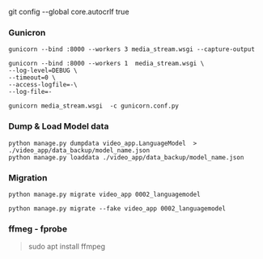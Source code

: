 git config --global core.autocrlf true


### Gunicron
```
gunicorn --bind :8000 --workers 3 media_stream.wsgi --capture-output

gunicorn --bind :8000 --workers 1  media_stream.wsgi \
--log-level=DEBUG \
--timeout=0 \
--access-logfile=-\
--log-file=-

gunicorn media_stream.wsgi  -c gunicorn.conf.py
```

### Dump & Load Model data
```
python manage.py dumpdata video_app.LanguageModel  > ./video_app/data_backup/model_name.json
python manage.py loaddata ./video_app/data_backup/model_name.json
```

### Migration
```
python manage.py migrate video_app 0002_languagemodel

python manage.py migrate --fake video_app 0002_languagemodel
```

### ffmeg - fprobe
> sudo apt install ffmpeg